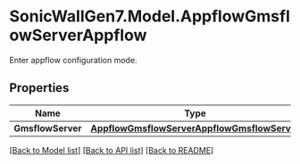 # SonicWallGen7.Model.AppflowGmsflowServerAppflow
Enter appflow configuration mode.

## Properties

Name | Type | Description | Notes
------------ | ------------- | ------------- | -------------
**GmsflowServer** | [**AppflowGmsflowServerAppflowGmsflowServer**](AppflowGmsflowServerAppflowGmsflowServer.md) |  | [optional] 

[[Back to Model list]](../README.md#documentation-for-models) [[Back to API list]](../README.md#documentation-for-api-endpoints) [[Back to README]](../README.md)

